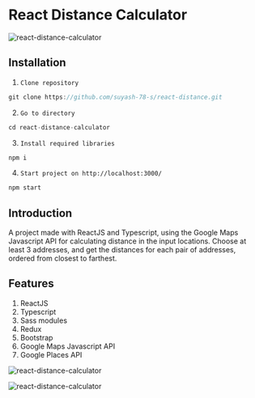 # React Distance Calculator

![react-distance-calculator](https://github.com/arturguimaraes/react-distance-calculator/blob/main/src/assets/img/print2.png?raw=true)



## Installation

1. `Clone repository`
```js 
git clone https://github.com/suyash-78-s/react-distance.git
```
2. `Go to directory`
```js 
cd react-distance-calculator
```
3. `Install required libraries`
```js 
npm i
```
4. `Start project on http://localhost:3000/`
```js 
npm start
```

## Introduction

A project made with ReactJS and Typescript, using the Google Maps Javascript API for calculating distance in the input locations. Choose at least 3 addresses, and get the distances for each pair of addresses, ordered from closest to farthest.

## Features

1. ReactJS
2. Typescript
3. Sass modules
4. Redux
5. Bootstrap
6. Google Maps Javascript API
7. Google Places API

![react-distance-calculator](https://github.com/arturguimaraes/react-distance-calculator/blob/main/src/assets/img/print1.png?raw=true)

![react-distance-calculator](https://github.com/arturguimaraes/react-distance-calculator/blob/main/src/assets/img/print3.png?raw=true)
